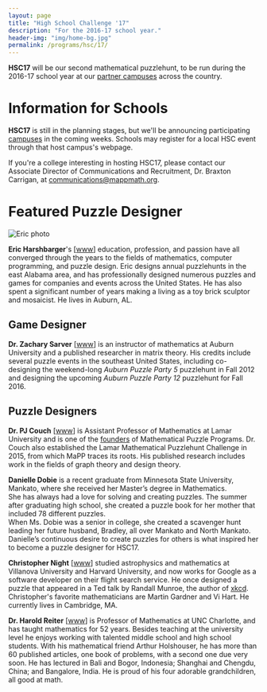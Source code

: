 ```yaml
---
layout: page
title: "High School Challenge '17"
description: "For the 2016-17 school year."
header-img: "img/home-bg.jpg"
permalink: /programs/hsc/17/
---
```


**HSC17** will be our second mathematical puzzlehunt, to be run during the
2016-17 school year at our [partner campuses](/campuses/) across the country.

# Information for Schools

**HSC17** is still in the planning stages, but we'll be announcing participating
[campuses](/campuses/) in the coming weeks. Schools may register for a local
HSC event through that host campus's webpage.

If you're a college interesting in hosting HSC17, please contact our
Associate Director of Communications and Recruitment, Dr. Braxton Carrigan,
at <communications@mappmath.org>.

# Featured Puzzle Designer

![Eric photo](http://www.ericharshbarger.org/images/ech2.jpg)

**Eric Harshbarger**'s [[www][harshbarger www]]
education, profession, and passion have all converged
through the years to the fields of mathematics, computer programming,
and puzzle design. Eric designs annual puzzlehunts in the east Alabama
area, and has professionally designed numerous
puzzles and games for companies and events
across the United States. He has also spent a significant number of years
making a living as a toy brick sculptor and mosaicist. He lives in
Auburn, AL.

[harshbarger www]: http://www.ericharshbarger.com

## Game Designer

**Dr. Zachary Sarver** [[www][sarver www]]
is an instructor of mathematics at Auburn University
and a published researcher in matrix theory.
His credits include several puzzle events in the southeast United States,
including co-designing the weekend-long
*Auburn Puzzle Party 5* puzzlehunt in Fall 2012 and designing the
upcoming *Auburn Puzzle Party 12* puzzlehunt for Fall 2016.

[sarver www]: http://zacksarver.rocks

## Puzzle Designers

**Dr. PJ Couch** [[www][couch www]]
is Assistant Professor of Mathematics at Lamar University
and is one of the [founders][people] of Mathematical Puzzle Programs.
Dr. Couch also established the Lamar Mathematical Puzzlehunt Challenge
in 2015, from which MaPP traces its roots. His published research includes
work in the fields of graph theory
and design theory.

[couch www]: http://pjcou.ch/
[people]: /about/people/

**Danielle Dobie** is a recent graduate from Minnesota State University,
Mankato, where she received her Master’s degree in Mathematics.  
She has always had a love for solving and creating puzzles.  The summer
after graduating high school, she created a puzzle book for her
mother that included 78 different puzzles.  
When Ms. Dobie was a senior in college, she created a
scavenger hunt leading her future husband, Bradley, all over Mankato and North
Mankato.  Danielle’s continuous desire to create puzzles for others is what
inspired her to become a puzzle designer for HSC17.

**Christopher Night** [[www][night www]] studied astrophysics and mathematics at Villanova
University and Harvard University, and now works for Google as a software developer
on their flight search service. He once designed a puzzle that appeared in a
Ted talk by Randall Munroe, the author of [xkcd][xkcd]. Christopher's favorite
mathematicians are Martin Gardner and Vi Hart. He currently lives in Cambridge, MA.

[night www]: http://christophernight.net/
[xkcd]: http://www.xkcd.com/

**Dr. Harold Reiter** [[www][reiter www]] is Professor of Mathematics
at UNC Charlotte, and
has taught mathematics for 52 years. Besides teaching at the university level
he enjoys working with talented middle school and high school students. With
his mathematical friend Arthur Holshouser, he has more than 60 published
articles, one book of problems, with a second one due very soon. He has
lectured in Bali and Bogor, Indonesia; Shanghai and Chengdu, China; and
Bangalore, India. He is proud of his four adorable grandchildren, all good at
math.

[reiter www]: http://math2.uncc.edu/~hbreiter/
